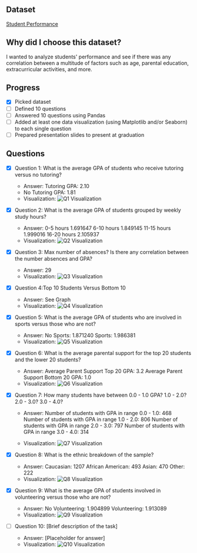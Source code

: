 ## Dataset
[Student Performance](https://www.kaggle.com/datasets/rabieelkharoua/students-performance-dataset)

## Why did I choose this dataset?
I wanted to analyze students' performance and see if there was any correlation between a multitude of factors such as age, parental education, extracurricular activities, and more.



## Progress
- [X] Picked dataset
- [ ] Defined 10 questions
- [ ] Answered 10 questions using Pandas
- [ ] Added at least one data visualization (using Matplotlib and/or Seaborn) to each single question
- [ ] Prepared presentation slides to present at graduation

## Questions
- [X] Question 1: What is the average GPA of students who receive tutoring versus no tutoring?
  - Answer: Tutoring GPA: 2.10
  - No Tutoring GPA: 1.81
  - Visualization: ![Q1 Visualization](./Question1.png)
    
- [X] Question 2: What is the average GPA of students grouped by weekly study hours?
  - Answer: 0-5 hours  1.691647
     6-10 hours  1.849145
    11-15 hours  1.999016
    16-20 hours  2.105937
  - Visualization: ![Q2 Visualization](./Question2.png)

- [X] Question 3: Max number of absences? Is there any correlation between the number absences and GPA?
  - Answer: 29
  - Visualization: ![Q3 Visualization](./Question3.png)

- [X] Question 4:Top 10 Students Versus Bottom 10
  - Answer: See Graph
  - Visualization: ![Q4 Visualization](./Question4.png)

- [X] Question 5: What is the average GPA of students who are involved in sports versus those who are not?
  - Answer: No Sports: 1.871240
  Sports: 1.986381
  - Visualization: ![Q5 Visualization](./Question5.png)

- [X] Question 6: What is the average parental support for the top 20 students and the lower 20 students?
  - Answer: Average Parent Support Top 20 GPA:  3.2
    Average Parent Support Bottom 20 GPA:  1.0
  - Visualization: ![Q6 Visualization](./Question6.png)

- [X] Question 7: How many students have between 0.0 - 1.0 GPA? 1.0 - 2.0? 2.0 - 3.0? 3.0 - 4.0?
  - Answer: Number of students with GPA in range 0.0 - 1.0: 468
  Number of students with GPA in range 1.0 - 2.0: 806
  Number of students with GPA in range 2.0 - 3.0: 797
  Number of students with GPA in range 3.0 - 4.0: 314

  - Visualization: ![Q7 Visualization](./Question7.png)

- [X] Question 8: What is the ethnic breakdown of the sample?
  - Answer: Caucasian: 1207
African American: 493
Asian: 470
Other: 222
  - Visualization: ![Q8 Visualization](./Question8.png)

- [X] Question 9: What is the average GPA of students involved in volunteering versus those who are not?
  - Answer: No Volunteering: 1.904899
Volunteering: 1.913089
  - Visualization: ![Q9 Visualization](./Question9.png)

- [ ] Question 10: [Brief description of the task]
  - Answer: [Placeholder for answer]
  - Visualization: ![Q10 Visualization](https://example.com/path-to-image-10.png)
